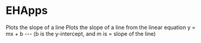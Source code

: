 # EHApps
Plots the slope of a line 
Plots the slope of a line from the linear equation y = mx + b --- (b is the y-intercept, and m is = slope of the line)
